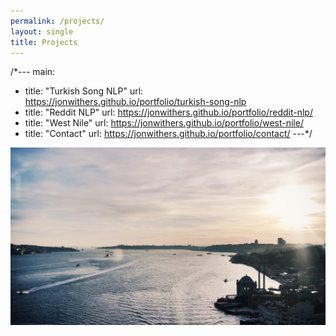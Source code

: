 ```yaml
---
permalink: /projects/
layout: single
title: Projects
---
```

/*---
main:
  - title: "Turkish Song NLP"
    url: https://jonwithers.github.io/portfolio/turkish-song-nlp
  - title: "Reddit NLP"
    url: https://jonwithers.github.io/portfolio/reddit-nlp/
  - title: "West Nile"
    url: https://jonwithers.github.io/portfolio/west-nile/
  - title: "Contact"
    url: https://jonwithers.github.io/portfolio/contact/
---*/

<a href="https://jonwithers.github.io/portfolio/turkish-song-nlp">
   <img src="/assets/images/turkish_background.jpg">
</a>

